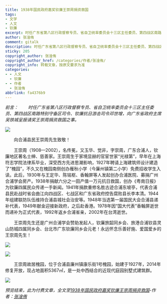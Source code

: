 ```yaml
---
title: 1938年国民政府嘉奖钦廉王崇周捐资救国
tags:
- 文学
- 人文
- 钦廉
excerpt: 时任广东省第八区行政督察专员、省自卫统率委员会十三区主任委员、第四战区南路特别守备区司令、钦廉抗日游击司令邓世增，向广东省政府主席吴铁城呈报请奖王崇周捐资救国之事。
author: 张淦侑
comment: gitalk
description: 时任广东省第八区行政督察专员、省自卫统率委员会十三区主任委员、第四战区南路特别守备区司令、钦廉抗日游击司令邓世增，向广东省政府主席吴铁城呈报请奖王崇周捐资救国之事。
sticky: 205
copyright_author: 张淦侑
copyright_author_href: /categories/作者/张淦侑/
copyright_info: 转载文章，按原文要求为准
categories:
- - 人文
  - 钦廉
- - 作者
  - 张淦侑
abbrlink: fa4376b9
---
```


*前言：*
&emsp;&emsp;*时任广东省第八区行政督察专员、省自卫统率委员会十三区主任委员、第四战区南路特别守备区司令、钦廉抗日游击司令邓世增，向广东省政府主席吴铁城呈报请奖王崇周捐资救国之事。*

![](https://yesandnoandperhaps.cn/img/img/freecompress-640.png)

&emsp;&emsp;向合浦县民王崇周先生致敬！

&emsp;&emsp;王崇周（1908—2002），名传冕，又玉华、觉非，字崇周，广东合浦人，钦廉地区著名士绅、慈善家。王崇周生于家境显赫的官宦世家“光禄第”，早年在上海符志学院法律系毕业，深受西方先进思潮影响，1927年聘请上海建筑师设计建造了“槐园”，不久又在槐园南侧创办雁秋小学（今廉州镇第二小学）免费招收学生入读。此后，1930年与王定华、陈铭枢、香翰屏等人发起创办合浦医院、募捐广州合浦学会房产。1938年捐献六分之一田产值一万元抗日救国，创办《粤南日报》为钦廉四属民众传递一手新闻。1941年捐款重修名胜古迹合浦东坡亭，代表合浦县民赴战时省会曲江向四战区、七战区和广东省政府控告腐败县长李本清。1944年组建联防队伍维持合浦县城社会治安等。1948年当选第一届国民大会合浦县递补代表，1949年献金迎接新政府，之后赴香港。1978年因“国大代表”香翰屏逝世而递补为正式代表，1992年返乡合浦省亲，2002年在台湾逝世。

&emsp;&emsp;王崇周先生还是广州合浦学会赞助发起人，钦廉旅韶同乡会、旅港合浦钦县灵山防城四属同乡会、台北市广东钦廉同乡会元老！永远怀念乐善好施、爱国爱乡的王崇周先生！

![](https://yesandnoandperhaps.cn/img/img/freecompress-8d04c954-3fe4-4bcf-abc3-aef762160768.png)

![](https://yesandnoandperhaps.cn/img/img/freecompress-640.webp)

&emsp;&emsp;王崇周故居槐园，位于合浦县廉州镇康乐街1号槐园，始建于1927年，2014年修复开放，现占地面积5367㎡，是一处中西结合的近现代庭园别墅式建筑群。

![](https://yesandnoandperhaps.cn/img/img/freecompress-640-(1).webp)

*预览结束，此为付费文章，全文至[1938年国民政府嘉奖钦廉王崇周捐资救国](https://mp.weixin.qq.com/s/SChgRducJ_ipzU2iZQ3RVA)-作者：[张淦侑](https://yesandnoandperhaps.cn/categories/%E4%BD%9C%E8%80%85/%E5%BC%A0%E6%B7%A6%E4%BE%91/)*